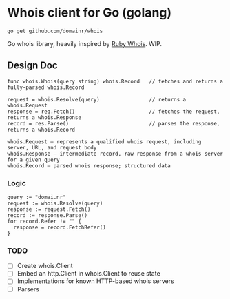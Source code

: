 # Whois client for Go (golang)

`go get github.com/domainr/whois`

Go whois library, heavily inspired by [Ruby Whois](https://github.com/weppos/whois). WIP.

## Design Doc

```
func whois.Whois(query string) whois.Record   // fetches and returns a fully-parsed whois.Record

request = whois.Resolve(query)                // returns a whois.Request
response = req.Fetch()                        // fetches the request, returns a whois.Response
record = res.Parse()                          // parses the response, returns a whois.Record

whois.Request — represents a qualified whois request, including server, URL, and request body
whois.Response — intermediate record, raw response from a whois server for a given query
whois.Record — parsed whois response; structured data
```

### Logic

```
query := "domai.nr"
request := whois.Resolve(query)
response := request.Fetch()
record := response.Parse()
for record.Refer != "" {
  response = record.FetchRefer()
}
```

### TODO

- [ ] Create whois.Client
- [ ] Embed an http.Client in whois.Client to reuse state
- [ ] Implementations for known HTTP-based whois servers
- [ ] Parsers
